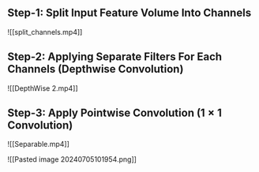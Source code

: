 

## Step-1: Split Input Feature Volume Into Channels


![[split_channels.mp4]]

## Step-2: Applying Separate Filters For Each Channels (Depthwise Convolution)

![[DepthWise 2.mp4]]

## Step-3: Apply Pointwise Convolution ($1 \times 1$ Convolution)

![[Separable.mp4]]




![[Pasted image 20240705101954.png]]